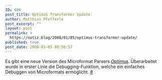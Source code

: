 ```yaml
---
ID: 696
post_title: Optimus Transformer Update
author: Matthias Pfefferle
post_excerpt: ""
layout: post
permalink: >
  https://notiz.blog/2008/01/05/optimus-transformer-update/
published: true
post_date: 2008-01-05 00:56:57
---
```

<!-- wp:paragraph -->
<p>Es gibt eine neue Version des Microformat Parsers <em><a href="http://microformatique.com/optimus/">Optimus</a></em>. Überarbeitet wurde in erster Linie die Debugging-Funktion, welche ein einfaches Debuggen von Microformats ermöglicht. <a href="http://microformatique.com/?p=222">#</a></p>
<!-- /wp:paragraph -->